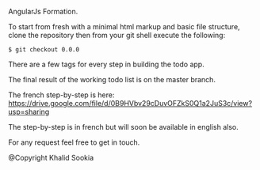 AngularJs Formation.

To start from fresh with a minimal html markup and basic file structure, clone the repository then from your git shell execute the following:

```
$ git checkout 0.0.0
```
There are a few tags for every step in building the todo app.

The final result of the working todo list is on the master branch.

The french step-by-step is here: <https://drive.google.com/file/d/0B9HVbv29cDuvOFZkS0Q1a2JuS3c/view?usp=sharing>

The step-by-step is in french but will soon be available in english also.

For any request feel free to get in touch.

@Copyright Khalid Sookia